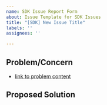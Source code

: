 ```yaml
---
name: SDK Issue Report Form
about: Issue Template for SDK Issues
title: "[SDK] New Issue Title"
labels: ''
assignees: ''

---
```


<!-- Issue Content -->
## Problem/Concern

* [link to problem content]()

## Proposed Solution
